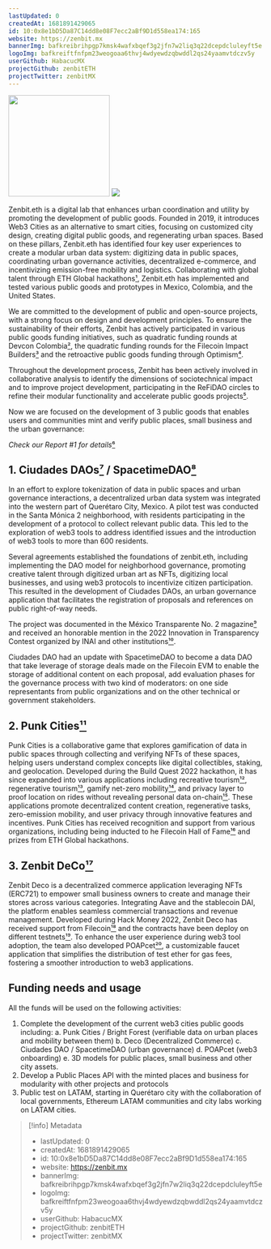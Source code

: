 ```yaml
---
lastUpdated: 0
createdAt: 1681891429065
id: 10:0x8e1bD5Da87C14dd8e08F7ecc2aBf9D1d558ea174:165
website: https://zenbit.mx
bannerImg: bafkreibrihpgp7kmsk4wafxbqef3g2jfn7w2liq3q22dcepdcluleyft5e
logoImg: bafkreiftfnfpm23weogoaa6thvj4wdyewdzqbwddl2qs24yaamvtdczv5y
userGithub: HabacucMX
projectGithub: zenbitETH
projectTwitter: zenbitMX
---
```


<img style="width: 200px" src="https://ipfs-grants-stack.gitcoin.co/ipfs/bafkreiftfnfpm23weogoaa6thvj4wdyewdzqbwddl2qs24yaamvtdczv5y">

<img src="https://ipfs-grants-stack.gitcoin.co/ipfs/bafkreibrihpgp7kmsk4wafxbqef3g2jfn7w2liq3q22dcepdcluleyft5e">

Zenbit.eth is a digital lab that enhances urban coordination and utility by promoting the development of public goods. Founded in 2019, it introduces Web3 Cities as an alternative to smart cities, focusing on customized city design, creating digital public goods, and regenerating urban spaces. Based on these pillars, Zenbit.eth has identified four key user experiences to create a modular urban data system: digitizing data in public spaces, coordinating urban governance activities, decentralized e-commerce, and incentivizing emission-free mobility and logistics. Collaborating with global talent through ETH Global hackathons[¹](https://app.poap.xyz/scan/zenbit.eth), Zenbit.eth has implemented and tested various public goods and prototypes in Mexico, Colombia, and the United States.

We are committed to the development of public and open-source projects, with a strong focus on design and development principles. To ensure the sustainability of their efforts, Zenbit has actively participated in various public goods funding initiatives, such as quadratic funding rounds at Devcon Colombia[²](https://twitter.com/samonchain/status/1597743254245502976?s=20), the quadratic funding rounds for the Filecoin Impact Builders[³](https://spacewarp.fvm.dev/#ie) and the retroactive public goods funding through Optimism[⁴](https://twitter.com/zenbitMX/status/1641496256307515392?s=20). 

Throughout the development process, Zenbit has been actively involved in collaborative analysis to identify the dimensions of sociotechnical impact and to improve project development, participating in the ReFiDAO circles to refine their modular functionality and accelerate public goods projects[⁵](https://www.notion.so/a51f01e6bdaa4ed1a85ae55e3f016c85).

Now we are focused on the development of 3 public goods that enables users and communities mint and verify public places, small business and the urban governance:

*Check our Report #1 for details*[⁶](https://mirror.xyz/zenbit.eth/C97UHLp2-uu7ZEdBiS5ljrw5EozOI7dELHa0ZDqVqo4)

## **1. Ciudades DAOs**[⁷](https://github.com/zenbitETH/Ciudades-DAO) **/ SpacetimeDAO**[⁸](https://ethglobal.com/showcase/spacetimedao-ukw1r)

In an effort to explore tokenization of data in public spaces and urban governance interactions, a decentralized urban data system was integrated into the western part of Querétaro City, Mexico. A pilot test was conducted in the Santa Mónica 2 neighborhood, with residents participating in the development of a protocol to collect relevant public data. This led to the exploration of web3 tools to address identified issues and the introduction of web3 tools to more than 600 residents.

Several agreements established the foundations of zenbit.eth, including implementing the DAO model for neighborhood governance, promoting creative talent through digitized urban art as NFTs, digitizing local businesses, and using web3 protocols to incentivize citizen participation. This resulted in the development of Ciudades DAOs, an urban governance application that facilitates the registration of proposals and references on public right-of-way needs.

The project was documented in the México Transparente No. 2 magazine[⁹](https://snt.org.mx/wp-content/uploads/formado-Mexico-transparente-no.2-diciembre-2021-final.pdf#page=107) and received an honorable mention in the 2022 Innovation in Transparency Contest organized by INAI and other institutions[¹⁰](https://twitter.com/vinculasociedad/status/1592582849315581952?s=20).

Ciudades DAO had an update with SpacetimeDAO to become a data DAO that take leverage of storage deals made on the Filecoin EVM to enable the storage of additional content on each proposal, add evaluation phases for the governance process with two kind of moderators: on one side representants from public organizations and on the other technical or government stakeholders.

## 2. Punk Cities[¹¹](https://ethglobal.com/showcase/punk-cities-0w24e)

Punk Cities is a collaborative game that explores gamification of data in public spaces through collecting and verifying NFTs of these spaces, helping users understand complex concepts like digital collectibles, staking, and geolocation. Developed during the Build Quest 2022 hackathon, it has since expanded into various applications including recreative tourism[¹²](https://ethglobal.com/showcase/voyage-tqbtt), regenerative tourism[¹³](https://github.com/zenbitETH/Regens), gamify net-zero mobility[¹⁴](https://ethglobal.com/showcase/bright-forest-a6zdy), and privacy layer to proof location on rides without revealing personal data on-chain[¹⁵](https://ethglobal.com/showcase/sparkz-00gkp). These applications promote decentralized content creation, regenerative tasks, zero-emission mobility, and user privacy through innovative features and incentives. Punk Cities has received recognition and support from various organizations, including being inducted to he  Filecoin Hall of Fame[¹⁶](https://airtable.com/shr2xqq48PEHWzSBu/tblCwc1GeUbvwVrmU/viwsPcyqiucf24e1j/recRDZIydLS9ukW5h) and prizes from ETH Global hackathons.

## 3. Zenbit DeCo[¹⁷](https://ethglobal.com/showcase/deco-zxa8s)

Zenbit Deco is a decentralized commerce application leveraging NFTs (ERC721) to empower small business owners to create and manage their stores across various categories. Integrating Aave and the stablecoin DAI, the platform enables seamless commercial transactions and revenue management. Developed during Hack Money 2022, Zenbit Deco has received support from Filecoin[¹⁸](https://github.com/filecoin-project/devgrants/issues/768) and the contracts have been deploy on different testnets[¹⁹](https://github.com/zenbitETH/DeCo#contracts). To enhance the user experience during web3 tool adoption, the team also developed POAPcet[²⁰](https://ethglobal.com/showcase/poapcet-c0mwf), a customizable faucet application that simplifies the distribution of test ether for gas fees, fostering a smoother introduction to web3 applications.

## Funding needs and usage

All the funds will be used on the following activities:

1. Complete the development of the current web3 cities public goods including:
    a. Punk Cities / Bright Forest (verifiable data on urban places and mobility between them)
     b. Deco (Decentralized Commerce)
     c. Ciudades DAO / SpacetimeDAO (urban governance)
    d. POAPcet (web3 onboarding)
    e. 3D models for public places, small business and other city assets.
2. Develop a Public Places API with the minted places and business for modularity with other projects and protocols
3. Public test on LATAM, starting in Querétaro city with the collaboration of local governments, Ethereum LATAM communities and city labs working on LATAM cities.

> [!info] Metadata
> * lastUpdated: 0
> * createdAt: 1681891429065
> * id: 10:0x8e1bD5Da87C14dd8e08F7ecc2aBf9D1d558ea174:165
> * website: https://zenbit.mx
> * bannerImg: bafkreibrihpgp7kmsk4wafxbqef3g2jfn7w2liq3q22dcepdcluleyft5e
> * logoImg: bafkreiftfnfpm23weogoaa6thvj4wdyewdzqbwddl2qs24yaamvtdczv5y
> * userGithub: HabacucMX
> * projectGithub: zenbitETH
> * projectTwitter: zenbitMX